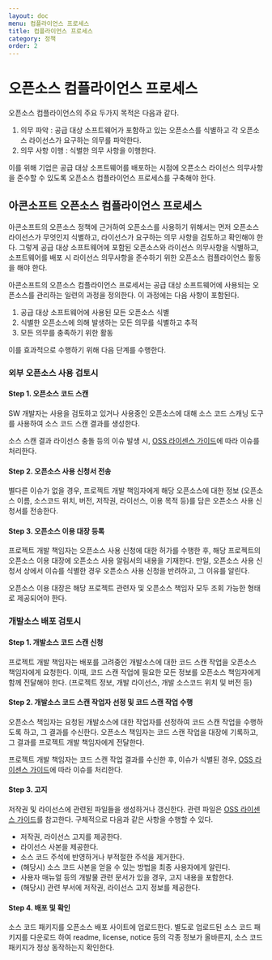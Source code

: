 ```yaml
---
layout: doc
menu: 컴플라이언스 프로세스
title: 컴플라이언스 프로세스
category: 정책
order: 2
---
```

# 오픈소스 컴플라이언스 프로세스

오픈소스 컴플라이언스의 주요 두가지 목적은 다음과 같다.

1. 의무 파악 : 공급 대상 소프트웨어가 포함하고 있는 오픈소스를 식별하고 각 오픈소스 라이선스가 요구하는 의무를 파악한다.
2. 의무 사항 이행 : 식별한 의무 사항을 이행한다.

이를 위해 기업은 공급 대상 소프트웨어를 배포하는 시점에 오픈소스 라이선스 의무사항을 준수할 수 있도록 오픈소스 컴플라이언스 프로세스를 구축해야 한다.

## 아콘소프트 오픈소스 컴플라이언스 프로세스

아콘소프트의 오픈소스 정책에 근거하여 오픈소스를 사용하기 위해서는 먼저 오픈소스 라이선스가 무엇인지 식별하고, 라이선스가 요구하는 의무 사항을 검토하고 확인해야 한다. 그렇게 공급 대상 소프트웨어에 포함된 오픈소스와 라이선스 의무사항을 식별하고, 소프트웨어를 배포 시 라이선스 의무사항을 준수하기 위한 오픈소스 컴플라이언스 활동을 해야 한다.

아콘소프트의 오픈소스 컴플라이언스 프로세서는 공급 대상 소프트웨어에 사용되는 오픈소스를 관리하는 일련의 과정을 정의한다. 이 과정에는 다음 사항이 포함된다.

1. 공급 대상 소프트웨어에 사용된 모든 오픈소스 식별
2. 식별한 오픈소스에 의해 발생하는 모든 의무를 식별하고 추적
3. 모든 의무를 충족하기 위한 활동

이를 효과적으로 수행하기 위해 다음 단계를 수행한다.

### 외부 오픈소스 사용 검토시

#### Step 1. 오픈소스 코드 스캔
SW 개발자는 사용을 검토하고 있거나 사용중인 오픈소스에 대해 소스 코드 스캐닝 도구를 사용하여 소스 코드 스캔 결과를 생성한다.

소스 스캔 결과 라이선스 충돌 등의 이슈 발생 시, [OSS 라이센스 가이드](./03-oss-license-guide.md)에 따라 이슈를 처리한다. 

#### Step 2. 오픈소스 사용 신청서 전송
별다른 이슈가 없을 경우, 프로젝트 개발 책임자에게 해당 오픈소스에 대한 정보 (오픈소스 이름, 소스코드 위치, 버전, 저작권, 라이선스, 이용 목적 등)를 담은 오픈소스 사용 신청서를 전송한다. 

#### Step 3. 오픈소스 이용 대장 등록
프로젝트 개발 책임자는 오픈소스 사용 신청에 대한 허가를 수행한 후, 해당 프로젝트의 오픈소스 이용 대장에 오픈소스 사용 알림서의 내용을 기재한다. 만일, 오픈소스 사용 신청서 상에서 이슈를 식별한 경우 오픈소스 사용 신청을 반려하고, 그 이유를 알린다.

오픈소스 이용 대장은 해당 프로젝트 관련자 및 오픈소스 책임자 모두 조회 가능한 형태로 제공되어야 한다.

### 개발소스 배포 검토시

#### Step 1. 개발소스 코드 스캔 신청
프로젝트 개발 책임자는 배포를 고려중인 개발소스에 대한 코드 스캔 작업을 오픈소스 책임자에게 요청한다. 이때, 코드 스캔 작업에 필요한 모든 정보를 오픈소스 책임자에게 함께 전달해야 한다. (프로젝트 정보, 개발 라이선스, 개발 소스코드 위치 및 버전 등)

#### Step 2. 개발소스 코드 스캔 작업자 선정 및 코드 스캔 작업 수행
오픈소스 책임자는 요청된 개발소스에 대한 작업자를 선정하여 코드 스캔 작업을 수행하도록 하고, 그 결과를 수신한다. 오픈소스 책임자는 코드 스캔 작업을 대장에 기록하고, 그 결과를 프로젝트 개발 책임자에게 전달한다.

프로젝트 개발 책임자는 코드 스캔 작업 결과를 수신한 후, 이슈가 식별된 경우, [OSS 라이센스 가이드](./03-oss-license-guide.md)에 따라 이슈를 처리한다. 

#### Step 3. 고지
저작권 및 라이선스에 관련된 파일들을 생성하거나 갱신한다. 관련 파일은 [OSS 라이센스 가이드](./03-oss-license-guide.md)를 참고한다. 구체적으로 다음과 같은 사항을 수행할 수 있다.
- 저작권, 라이선스 고지를 제공한다.
- 라이선스 사본을 제공한다.
- 소스 코드 주석에 반영하거나 부적절한 주석을 제거한다.
- (해당시) 소스 코드 사본을 얻을 수 있는 방법을 최종 사용자에게 알린다.
- 사용자 매뉴얼 등의 개발물 관련 문서가 있을 경우, 고지 내용을 포함한다.
- (해당시) 관련 부서에 저작권, 라이선스 고지 정보를 제공한다.

#### Step 4. 배포 및 확인
소스 코드 패키지를 오픈소스 배포 사이트에 업로드한다. 별도로 업로드된 소스 코드 패키지를 다운로드 하여 readme, license, notice 등의 각종 정보가 올바른지, 소스 코드 패키지가 정상 동작하는지 확인한다. 





